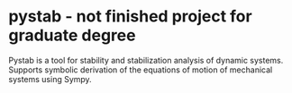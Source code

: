 # pystab - not finished project for graduate degree
Pystab is a tool for stability and stabilization analysis of dynamic systems. 
Supports symbolic derivation of the equations of motion of mechanical systems using Sympy.
